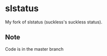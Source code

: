 # slstatus
 My fork of slstatus (suckless's suckless status). 

## Note
Code is in the master branch
